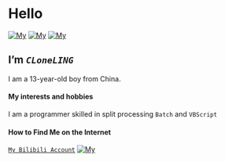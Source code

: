 # Hello
[![My](https://img.shields.io/badge/bilibili-%40CLone灵-yellowgreen/?logo=bilibili)](https://space.bilibili.com/1065292222) [![My](https://img.shields.io/badge/My_email-clonel%40163.com-yellowgreen)](https://github.com/CLoneLING/CLoneLING/blob/main/README.md) [![My](https://img.shields.io/badge/Stars-4-green/?logo=github)](https://github.com/CLoneLING)
## I’m _`CLoneLING`_
I am a 13-year-old boy from China.
#### My interests and hobbies
I am a programmer skilled in split processing `Batch` and `VBScript`
#### How to Find Me on the Internet
[` My Bilibili Account `](https://space.bilibili.com/1065292222?spm_id_from=333.337.search-card.all.click) [![`My`](https://img.shields.io/badge/bilibili-%40CLone灵-yellowgreen/?logo=bilibili)](https://space.bilibili.com/1065292222)


